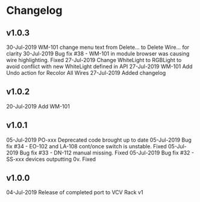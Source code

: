 # Changelog

## v1.0.3
30-Jul-2019 WM-101 change menu text from Delete... to Delete Wire... for clarity
30-Jul-2019 Bug fix #38 - WM-101 in module browser was causing wire highlighting. Fixed
27-Jul-2019 Change WhiteLight to RGBLight to avoid conflict with new WhiteLight defined in API
27-Jul-2019 WM-101 Add Undo action for Recolor All Wires
27-Jul-2019 Added changelog

## v1.0.2
20-Jul-2019 Add WM-101

## v1.0.1
05-Jul-2019 PO-xxx Deprecated code brought up to date 
05-Jul-2019 Bug fix #34 - EO-102 and LA-108 cont/once switch is unstable. Fixed
05-Jul-2019 Bug fix #33 - DN-112 manual missing. Fixed
05-Jul-2019 Bug fix #32 - SS-xxx devices outputting 0v. Fixed

## v1.0.0
04-Jul-2019 Release of completed port to VCV Rack v1
